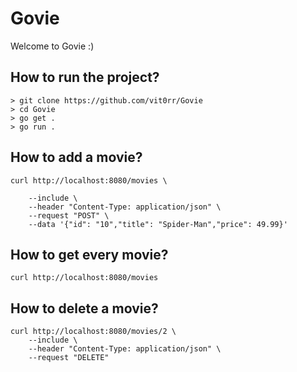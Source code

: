 # Govie
Welcome to Govie :)


## How to run the project?
```shell
> git clone https://github.com/vit0rr/Govie
> cd Govie
> go get .
> go run .
```

## How to add a movie?
```shell
curl http://localhost:8080/movies \

    --include \
    --header "Content-Type: application/json" \
    --request "POST" \
    --data '{"id": "10","title": "Spider-Man","price": 49.99}'
```
## How to get every movie?
```shell
curl http://localhost:8080/movies
```

## How to delete a movie?
```shell
curl http://localhost:8080/movies/2 \ 
    --include \
    --header "Content-Type: application/json" \
    --request "DELETE"
```